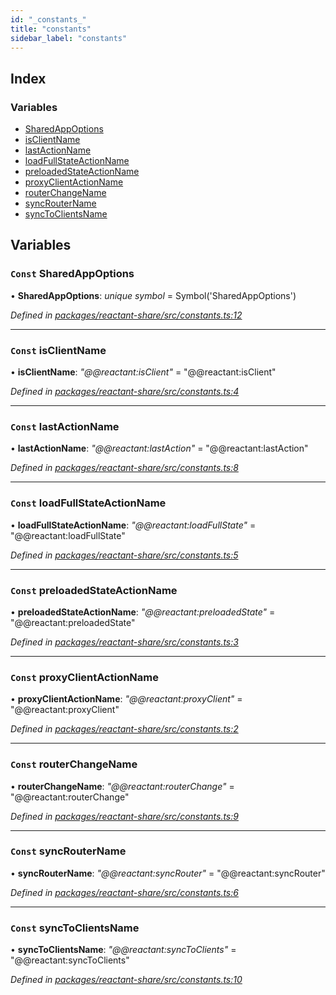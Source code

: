 ```yaml
---
id: "_constants_"
title: "constants"
sidebar_label: "constants"
---
```


## Index

### Variables

* [SharedAppOptions](_constants_.md#const-sharedappoptions)
* [isClientName](_constants_.md#const-isclientname)
* [lastActionName](_constants_.md#const-lastactionname)
* [loadFullStateActionName](_constants_.md#const-loadfullstateactionname)
* [preloadedStateActionName](_constants_.md#const-preloadedstateactionname)
* [proxyClientActionName](_constants_.md#const-proxyclientactionname)
* [routerChangeName](_constants_.md#const-routerchangename)
* [syncRouterName](_constants_.md#const-syncroutername)
* [syncToClientsName](_constants_.md#const-synctoclientsname)

## Variables

### `Const` SharedAppOptions

• **SharedAppOptions**: *unique symbol* = Symbol('SharedAppOptions')

*Defined in [packages/reactant-share/src/constants.ts:12](https://github.com/unadlib/reactant/blob/5a9891fd/packages/reactant-share/src/constants.ts#L12)*

___

### `Const` isClientName

• **isClientName**: *"@@reactant:isClient"* = "@@reactant:isClient"

*Defined in [packages/reactant-share/src/constants.ts:4](https://github.com/unadlib/reactant/blob/5a9891fd/packages/reactant-share/src/constants.ts#L4)*

___

### `Const` lastActionName

• **lastActionName**: *"@@reactant:lastAction"* = "@@reactant:lastAction"

*Defined in [packages/reactant-share/src/constants.ts:8](https://github.com/unadlib/reactant/blob/5a9891fd/packages/reactant-share/src/constants.ts#L8)*

___

### `Const` loadFullStateActionName

• **loadFullStateActionName**: *"@@reactant:loadFullState"* = "@@reactant:loadFullState"

*Defined in [packages/reactant-share/src/constants.ts:5](https://github.com/unadlib/reactant/blob/5a9891fd/packages/reactant-share/src/constants.ts#L5)*

___

### `Const` preloadedStateActionName

• **preloadedStateActionName**: *"@@reactant:preloadedState"* = "@@reactant:preloadedState"

*Defined in [packages/reactant-share/src/constants.ts:3](https://github.com/unadlib/reactant/blob/5a9891fd/packages/reactant-share/src/constants.ts#L3)*

___

### `Const` proxyClientActionName

• **proxyClientActionName**: *"@@reactant:proxyClient"* = "@@reactant:proxyClient"

*Defined in [packages/reactant-share/src/constants.ts:2](https://github.com/unadlib/reactant/blob/5a9891fd/packages/reactant-share/src/constants.ts#L2)*

___

### `Const` routerChangeName

• **routerChangeName**: *"@@reactant:routerChange"* = "@@reactant:routerChange"

*Defined in [packages/reactant-share/src/constants.ts:9](https://github.com/unadlib/reactant/blob/5a9891fd/packages/reactant-share/src/constants.ts#L9)*

___

### `Const` syncRouterName

• **syncRouterName**: *"@@reactant:syncRouter"* = "@@reactant:syncRouter"

*Defined in [packages/reactant-share/src/constants.ts:6](https://github.com/unadlib/reactant/blob/5a9891fd/packages/reactant-share/src/constants.ts#L6)*

___

### `Const` syncToClientsName

• **syncToClientsName**: *"@@reactant:syncToClients"* = "@@reactant:syncToClients"

*Defined in [packages/reactant-share/src/constants.ts:10](https://github.com/unadlib/reactant/blob/5a9891fd/packages/reactant-share/src/constants.ts#L10)*
